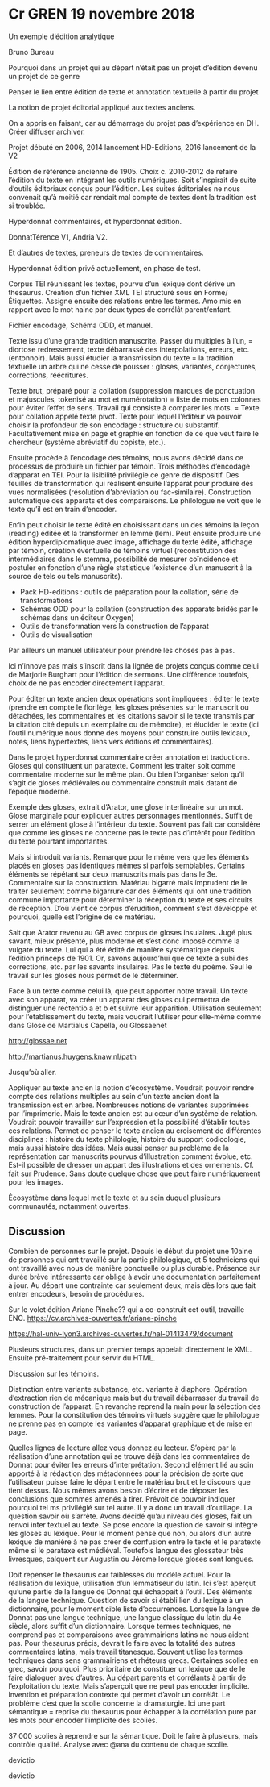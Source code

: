 # Cr GREN 19 novembre 2018

Un exemple d’édition analytique

Bruno Bureau

Pourquoi dans un projet qui au départ n’était pas un projet d’édition devenu un projet de ce genre

Penser le lien entre édition de texte et annotation textuelle à partir du projet

La notion de projet éditorial appliqué aux textes anciens.

On a appris en faisant, car au démarrage du projet pas d’expérience en DH. Créer diffuser archiver.

Projet débuté en 2006, 2014 lancement HD-Editions, 2016 lancement de la V2

Édition de référence ancienne de 1905. Choix c. 2010-2012 de refaire l’édition du texte en intégrant les outils numériques. Soit s’inspirait de suite d’outils éditoriaux conçus pour l’édition. Les suites éditoriales ne nous convenait qu’à moitié car rendait mal compte de textes dont la tradition est si troublée.

Hyperdonnat commentaires, et hyperdonnat édition.

DonnatTérence V1, Andria V2.

Et d’autres de textes, preneurs de textes de commentaires.

Hyperdonnat édition privé actuellement, en phase de test.

Corpus TEI réunissant les textes, pourvu d’un lexique dont dérive un thesaurus. Création d’un fichier XML TEI structuré sous en Forme/Étiquettes. Assigne ensuite des relations entre les termes. Amo mis en rapport avec le mot haine par deux types de corrélât parent/enfant.

Fichier encodage, Schéma ODD, et manuel.

Texte issu d’une grande tradition manuscrite. Passer du multiples à l’un, = diortose redressement, texte débarrassé des interpolations, erreurs, etc. (entonnoir). Mais aussi étudier la transmission du texte = la tradition textuelle un arbre qui ne cesse de pousser : gloses, variantes, conjectures, corrections, réécritures.

Texte brut, préparé pour la collation (suppression marques de ponctuation et majuscules, tokenisé au mot et numérotation) = liste de mots en colonnes pour éviter l’effet de sens. Travail qui consiste à comparer les mots. = Texte pour collation appelé texte pivot. Texte pour lequel l’éditeur va pouvoir choisir la profondeur de son encodage : structure ou substantif. Facultativement mise en page et graphie en fonction de ce que veut faire le chercheur (système abréviatif du copiste, etc.).

Ensuite procède à l’encodage des témoins, nous avons décidé dans ce processus de produire un fichier par témoin. Trois méthodes d’encodage d’apparat en TEI. Pour la lisibilité privilégie ce genre de dispositif. Des feuilles de transformation qui réalisent ensuite l’apparat pour produire des vues normalisées (résolution d’abréviation ou fac-similaire). Construction automatique des apparats et des comparaisons. Le philologue ne voit que le texte qu’il est en train d’encoder.

Enfin peut choisir le texte édité en choisissant dans un des témoins la leçon (reading) éditée et la transformer en lemme (lem). Peut ensuite produire une édition hyperdiplomatique avec image, affichage du texte édité, affichage par témoin, création éventuelle de témoins virtuel (reconstitution des intermédiaires dans le stemma, possibilité de mesurer coïncidence et postuler en fonction d’une règle statistique l’existence d’un manuscrit à la source de tels ou tels manuscrits).

- Pack HD-editions : outils de préparation pour la collation, série de transformations
- Schémas ODD pour la collation (construction des apparats bridés par le schémas dans un éditeur Oxygen)
- Outils de transformation vers la construction de l’apparat
- Outils de visualisation

Par ailleurs un manuel utilisateur pour prendre les choses pas à pas.

Ici n’innove pas mais s’inscrit dans la lignée de projets conçus comme celui de Marjorie Burghart pour l’édition de sermons. Une différence toutefois, choix de ne pas encoder directement l’apparat.

Pour éditer un texte ancien deux opérations sont impliquées : éditer le texte (prendre en compte le florilège, les gloses présentes sur le manuscrit ou détachées, les commentaires et les citations savoir si le texte transmis par la citation cité depuis un exemplaire ou de mémoire), et élucider le texte (ici l’outil numérique nous donne des moyens pour construire outils lexicaux, notes, liens hypertextes, liens vers éditions et commentaires).

Dans le projet hyperdonnat commentaire créer annotation et traductions. Gloses qui constituent un paratexte. Comment les traiter soit comme commentaire moderne sur le même plan. Ou bien l’organiser selon qu’il s’agit de gloses médiévales ou commentaire construit mais datant de l’époque moderne.

Exemple des gloses, extrait d’Arator, une glose interlinéaire sur un mot. Glose marginale pour expliquer autres personnages mentionnés. Suffit de serrer un élément glose à l’intérieur du texte. Souvent pas fait car considère que comme les gloses ne concerne pas le texte pas d’intérêt pour l’édition du texte pourtant importantes.

Mais si introduit variants. Remarque pour le même vers que les éléments placés en gloses pas identiques mêmes si parfois semblables. Certains éléments se répétant sur deux manuscrits mais pas dans le 3e. Commentaire sur la construction. Matériau bigarré mais imprudent de le traiter seulement comme bigarrure car des éléments qui ont une tradition commune importante pour déterminer la réception du texte et ses circuits de réception. D’où vient ce corpus d’érudition, comment s’est développé et pourquoi, quelle est l’origine de ce matériau.

Sait que Arator revenu au GB avec corpus de gloses insulaires. Jugé plus savant, mieux présenté, plus moderne et s’est donc imposé comme la vulgate du texte. Lui qui a été édité de manière systématique depuis l’édition princeps de 1901. Or, savons aujourd’hui que ce texte a subi des corrections, etc. par les savants insulaires. Pas le texte du poème. Seul le travail sur les gloses nous permet de le déterminer.

Face à un texte comme celui là, que peut apporter notre travail. Un texte avec son apparat, va créer un apparat des gloses qui permettra de distinguer une rectentio a et b et suivre leur apparition. Utilisation seulement pour l’établissement du texte, mais voudrait l’utiliser pour elle-même comme dans Glose de Martialus Capella, ou Glossaenet

http://glossae.net

http://martianus.huygens.knaw.nl/path

Jusqu’où aller.

Appliquer au texte ancien la notion d’écosystème. Voudrait pouvoir rendre compte des relations multiples au sein d’un texte ancien dont la transmission est en arbre. Nombreuses notions de variantes supprimées par l’imprimerie. Mais le texte ancien est au cœur d’un système de relation. Voudrait pouvoir travailler sur l’expression et la possibilité d’établir toutes ces relations. Permet de penser le texte ancien au croisement de différentes disciplines : histoire du texte philologie, histoire du support codicologie, mais aussi histoire des idées. Mais aussi penser au problème de la représentation car manuscrits pourvus d’illustration comment évolue, etc. Est-il possible de dresser un appart des illustrations et des ornements. Cf. fait sur Prudence. Sans doute quelque chose que peut faire numériquement pour les images.

Écosystème dans lequel met le texte et au sein duquel plusieurs communautés, notamment ouvertes.

## Discussion

Combien de personnes sur le projet. Depuis le début du projet une 10aine de personnes qui ont travaillé sur la partie philologique, et 5 techniciens qui ont travaillé avec nous de manière ponctuelle ou plus durable. Présence sur durée brève intéressante car oblige à avoir une documentation parfaitement à jour. Au départ une contrainte car seulement deux, mais dès lors que fait entrer encodeurs, besoin de procédures.

Sur le volet édition Ariane Pinche?? qui a co-construit cet outil, travaille ENC. https://cv.archives-ouvertes.fr/ariane-pinche

https://hal-univ-lyon3.archives-ouvertes.fr/hal-01413479/document

Plusieurs structures, dans un premier temps appelait directement le XML. Ensuite pré-traitement pour servir du HTML.

Discussion sur les témoins.

Distinction entre variante substance, etc. variante à diaphore. Opération d’extraction rien de mécanique mais but du travail débarrasser du travail de construction de l’apparat. En revanche reprend la main pour la sélection des lemmes. Pour la constitution des témoins virtuels suggère que le philologue ne prenne pas en compte les variantes d’apparat graphique et de mise en page.

Quelles lignes de lecture allez vous donnez au lecteur. S’opère par la réalisation d’une annotation qui se trouve déjà dans les commentaires de Donnat pour éviter les erreurs d’interprétation. Second élément lié au soin apporté à la rédaction des métadonnées pour la précision de sorte que l’utilisateur puisse faire le départ entre le matériau brut et le discours que tient dessus. Nous mêmes avons besoin d’écrire et de déposer les conclusions que sommes amenés à tirer. Prévoit de pouvoir indiquer pourquoi tel ms privilégié sur tel autre. Il y a donc un travail d’outillage. La question savoir où s’arrête. Avons décidé qu’au niveau des gloses, fait un renvoi inter textuel au texte. Se pose encore la question de savoir si intègre les gloses au lexique. Pour le moment pense que non, ou alors d’un autre lexique de manière à ne pas créer de confusion entre le texte et le paratexte même si le parataxe est médiéval. Toutefois langue des glossateur très livresques, calquent sur Augustin ou Jérome lorsque gloses sont longues.

Doit repenser le thesaurus car faiblesses du modèle actuel. Pour la réalisation du lexique, utilisation d’un lemmatiseur du latin. Ici s’est aperçut qu’une partie de la langue de Donnat qui échappait à l’outil. Des éléments de la langue technique. Question de savoir si établi lien du lexique à un dictionnaire, pour le moment cible liste d’occurrences. Lorsque la langue de Donnat pas une langue technique, une langue classique du latin du 4e siècle, alors suffit d’un dictionnaire. Lorsque termes techniques, ne comprend pas et comparaisons avec grammairiens latins ne nous aident pas. Pour thesaurus précis, devrait le faire avec la totalité des autres commentaires latins, mais travail titanesque. Souvent utilise les termes techniques dans sens grammairiens et rhéteurs grecs. Certaines scolies en grec, savoir pourquoi. Plus prioritaire de constituer un lexique que de le faire dialoguer avec d’autres. Au départ parents et corrélants à partir de l’exploitation du texte. Mais s’aperçoit que ne peut pas encoder implicite. Invention et préparation contexte qui permet d’avoir un corrélât. Le problème c’est que la scolie concerne la dramaturgie. Ici une part sémantique = reprise du thesaurus pour échapper à la corrélation pure par les mots pour encoder l’implicite des scolies.

37 000 scolies à reprendre sur la sémantique. Doit le faire à plusieurs, mais contrôle qualité. Analyse avec @ana du contenu de chaque scolie.

devictio

devictio

